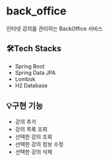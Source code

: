 # back_office
인터넷 강의를 관리하는 BackOffice 서비스

## 🛠️Tech Stacks
* Spring Boot
* Spring Data JPA
* Lombok
* H2 Database<br>

## 💡구현 기능
* 강의 추가 
* 강의 목록 조회
* 선택한 강의 조회
* 선택한 강의 정보 수정
* 선택한 강의 삭제
